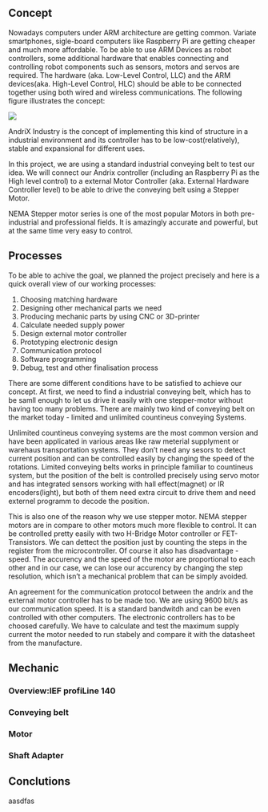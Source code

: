 ## Concept

Nowadays computers under ARM architecture are getting common. Variate smartphones, sigle-board computers like Raspberry Pi are getting cheaper and much more affordable. To be able to use ARM Devices as robot controllers, some additional hardware that enables connecting and controlling robot components such as sensors, motors and servos are required. The hardware (aka. Low-Level Control, LLC) and the ARM devices(aka. High-Level Control, HLC) should be able to be connected together using both wired and wireless communications. The following figure illustrates the concept:

![](/Volumes/DATA/Programming/Github/Andriox_Industry/Documentation/img/Andrix_concept_v3.png)

AndriX Industry is the concept of implementing this kind of structure in a industrial environment and its controller has to be low-cost(relatively), stable and expansional for different uses.

In this project, we are using a standard industrial conveying belt to test our idea. We will connect  our Andrix controller (including an Raspberry Pi as the High level control) to a external Motor Controller (aka. External Hardware Controller level) to be able to drive the conveying belt using a Stepper Motor.

NEMA Stepper motor series is one of the most popular Motors in both pre-industrial and professional fields. It is amazingly  accurate and powerful, but at the same time very easy to control.

## Processes

To be able to achive the goal, we planned the project precisely and here is a quick overall view of our working processes:

1. Choosing matching hardware
2. Designing other mechanical parts we need
3. Producing mechanic parts by using CNC or 3D-printer
4. Calculate needed supply power 
5. Design external motor controller
6. Prototyping electronic design
7. Communication protocol
8. Software programming
9. Debug, test and other finalisation process

There are some different conditions have to be satisfied to achieve our concept. At first, we need to find a industrial conveying belt, which has to be samll enough to let us drive it easily with one stepper-motor without having too many problems. There are mainly two kind of conveying belt on the market today - limited and unlimited countineus conveying Systems. 

Unlimited countineus conveying systems are the most common version and have been applicated in various areas like raw meterial supplyment or warehaus transportation systems. They don’t need any sesors to detect current position and can be controlled easily by changing the speed of the rotations. Limited conveying belts works in principle familiar to countineus system, but the position of the belt is controlled precisely using servo motor and has integrated sensors working with hall effect(magnet) or IR encoders(light), but both of them need extra circuit to drive them and need externel programm to decode the position.

This is also one of the reason why we use stepper motor. NEMA stepper motors are in compare to other motors much more flexible to control. It can be controlled pretty easily with two H-Bridge Motor controller or FET-Transistors. We can dettect the position just by counting the steps in the register from the microcontroller. Of course it also has disadvantage - speed. The accurency and the speed of the motor are proportional to each other and in our case, we can lose our accurency by changing the step resolution, which isn’t a mechanical problem that can be simply avoided.

An agreement for the communication protocol between the andrix and the external motor controller has to be made too. We are using 9600 bit/s as our communication speed. It is a standard bandwitdh and can be even controlled with other computers. The electronic controllers has to be choosed carefully. We have to calculate and test the maximum supply current the motor needed to run stabely and compare it with the datasheet from the manufacture.

## Mechanic
### Overview:IEF profiLine 140
### Conveying belt
### Motor
### Shaft Adapter


## Conclutions
































aasdfas